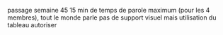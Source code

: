 passage semaine 45
15 min de temps de parole maximum (pour les 4 membres), tout le monde parle
pas de support visuel mais utilisation du tableau autoriser
